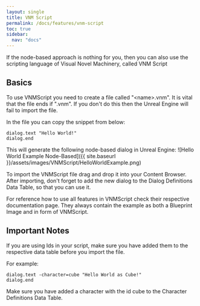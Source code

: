 ```yaml
---
layout: single
title: VNM Script
permalink: /docs/features/vnm-script
toc: true
sidebar:
  nav: "docs"
---
```


If the node-based approach is nothing for you, then you can also use the scripting language of Visual Novel Machinery, called VNM Script

## Basics

To use VNMScript you need to create a file called "\<name\>.vnm". It is vital that the file ends if ".vnm". If you don't do this then the Unreal Engine will fail to import the file.

In the file you can copy the snippet from below:
```
dialog.text "Hello World!"
dialog.end
```

This will generate the following node-based dialog in Unreal Engine:
![Hello World Example Node-Based]({{ site.baseurl }}/assets/images/VNMScript/HelloWorldExample.png)

To import the VNMScript file drag and drop it into your Content Browser. After importing, don't forget to add the new dialog to the Dialog Definitions Data Table, so that you can use it.

For reference how to use all features in VNMScript check their respective documentation page. They always contain the example as both a Blueprint Image and in form of VNMScript.

## Important Notes

If you are using Ids in your script, make sure you have added them to the respective data table before you import the file.

For example:
```
dialog.text -character=cube "Hello World as Cube!"
dialog.end
```

Make sure you have added a character with the id cube to the Character Definitions Data Table.